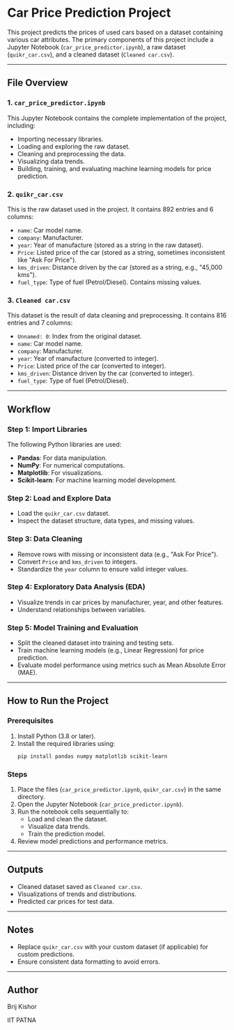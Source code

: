# Car Price Prediction Project

This project predicts the prices of used cars based on a dataset containing various car attributes. The primary components of this project include a Jupyter Notebook (`car_price_predictor.ipynb`), a raw dataset (`quikr_car.csv`), and a cleaned dataset (`Cleaned car.csv`).

---

## File Overview

### 1. `car_price_predictor.ipynb`

This Jupyter Notebook contains the complete implementation of the project, including:

- Importing necessary libraries.
- Loading and exploring the raw dataset.
- Cleaning and preprocessing the data.
- Visualizing data trends.
- Building, training, and evaluating machine learning models for price prediction.

### 2. `quikr_car.csv`

This is the raw dataset used in the project. It contains 892 entries and 6 columns:

- `name`: Car model name.
- `company`: Manufacturer.
- `year`: Year of manufacture (stored as a string in the raw dataset).
- `Price`: Listed price of the car (stored as a string, sometimes inconsistent like "Ask For Price").
- `kms_driven`: Distance driven by the car (stored as a string, e.g., "45,000 kms").
- `fuel_type`: Type of fuel (Petrol/Diesel). Contains missing values.

### 3. `Cleaned car.csv`

This dataset is the result of data cleaning and preprocessing. It contains 816 entries and 7 columns:

- `Unnamed: 0`: Index from the original dataset.
- `name`: Car model name.
- `company`: Manufacturer.
- `year`: Year of manufacture (converted to integer).
- `Price`: Listed price of the car (converted to integer).
- `kms_driven`: Distance driven by the car (converted to integer).
- `fuel_type`: Type of fuel (Petrol/Diesel).

---

## Workflow

### Step 1: Import Libraries

The following Python libraries are used:

- **Pandas**: For data manipulation.
- **NumPy**: For numerical computations.
- **Matplotlib**: For visualizations.
- **Scikit-learn**: For machine learning model development.

### Step 2: Load and Explore Data

- Load the `quikr_car.csv` dataset.
- Inspect the dataset structure, data types, and missing values.

### Step 3: Data Cleaning

- Remove rows with missing or inconsistent data (e.g., "Ask For Price").
- Convert `Price` and `kms_driven` to integers.
- Standardize the `year` column to ensure valid integer values.

### Step 4: Exploratory Data Analysis (EDA)

- Visualize trends in car prices by manufacturer, year, and other features.
- Understand relationships between variables.

### Step 5: Model Training and Evaluation

- Split the cleaned dataset into training and testing sets.
- Train machine learning models (e.g., Linear Regression) for price prediction.
- Evaluate model performance using metrics such as Mean Absolute Error (MAE).

---

## How to Run the Project

### Prerequisites

1. Install Python (3.8 or later).
2. Install the required libraries using:
   ```bash
   pip install pandas numpy matplotlib scikit-learn
   ```

### Steps

1. Place the files (`car_price_predictor.ipynb`, `quikr_car.csv`) in the same directory.
2. Open the Jupyter Notebook (`car_price_predictor.ipynb`).
3. Run the notebook cells sequentially to:
   - Load and clean the dataset.
   - Visualize data trends.
   - Train the prediction model.
4. Review model predictions and performance metrics.

---

## Outputs

- Cleaned dataset saved as `Cleaned car.csv`.
- Visualizations of trends and distributions.
- Predicted car prices for test data.

---

## Notes

- Replace `quikr_car.csv` with your custom dataset (if applicable) for custom predictions.
- Ensure consistent data formatting to avoid errors.

---

## Author

Brij Kishor

IIT PATNA

